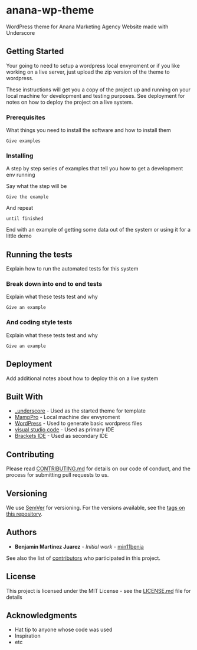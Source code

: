 # anana-wp-theme
WordPress theme for Anana Marketing Agency Website made with Underscore

## Getting Started

Your going to need to setup a wordpress local envyroment or if you like working on a live server, just upload the zip version of the theme to wordpress. 

These instructions will get you a copy of the project up and running on your local machine for development and testing purposes. See deployment for notes on how to deploy the project on a live system.

### Prerequisites

What things you need to install the software and how to install them

```
Give examples
```

### Installing

A step by step series of examples that tell you how to get a development env running

Say what the step will be

```
Give the example
```

And repeat

```
until finished
```

End with an example of getting some data out of the system or using it for a little demo

## Running the tests

Explain how to run the automated tests for this system

### Break down into end to end tests

Explain what these tests test and why

```
Give an example
```

### And coding style tests

Explain what these tests test and why

```
Give an example
```

## Deployment

Add additional notes about how to deploy this on a live system

## Built With

* [_underscore](https://underscores.me/) - Used as the started theme for template
* [MampPro](https://www.mamp.info/en/mamp-pro/) - Local machine dev envyroment
* [WordPress](https://wordpress.org/download/) - Used to generate basic wordpress files
* [visual studio code](https://code.visualstudio.com/) - Used as primary IDE
* [Brackets IDE](http://brackets.io/) - Used as secondary IDE

## Contributing

Please read [CONTRIBUTING.md](https://github.com/Min11Benja/anana-wp-theme) for details on our code of conduct, and the process for submitting pull requests to us.

## Versioning

We use [SemVer](http://semver.org/) for versioning. For the versions available, see the [tags on this repository](https://github.com/Min11Benja/anana-wp-theme). 

## Authors

* **Benjamin Martinez Juarez** - *Initial work* - [min11benja](https://github.com/Min11Benja)

See also the list of [contributors](https://github.com/your/project/contributors) who participated in this project.

## License

This project is licensed under the MIT License - see the [LICENSE.md](LICENSE.md) file for details

## Acknowledgments

* Hat tip to anyone whose code was used
* Inspiration
* etc